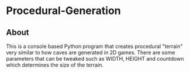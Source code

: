 # Procedural-Generation

## About
This is a console based Python program that creates procedural "terrain" very similar to how caves are generated in 2D games.
There are some parameters that can be tweaked such as WIDTH, HEIGHT and countdown which determines the size of the terrain.
